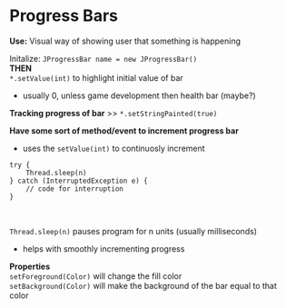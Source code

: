 # Progress Bars
**Use:** Visual way of showing user that something is happening 

Initalize: `JProgressBar name = new JProgressBar()` <br> 
**THEN** <br> 
`*.setValue(int)` to highlight initial value of bar
- usually 0, unless game development then health bar (maybe?)

**Tracking progress of bar** >> `*.setStringPainted(true)`

**Have some sort of method/event to increment progress bar** 
- uses the `setValue(int)` to continuosly increment 

``` 
try {
    Thread.sleep(n)
} catch (InterruptedException e) {
    // code for interruption
}
```
<br> 

`Thread.sleep(n)` pauses program for n units (usually milliseconds) 
- helps with smoothly incrementing progress

**Properties** <br> 
`setForeground(Color)` will change the fill color <br> 
`setBackground(Color)` will make the background of the bar equal to that color